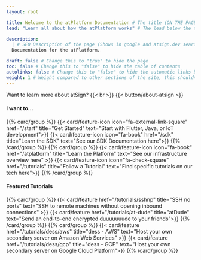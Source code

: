 ```yaml
---
layout: root

title: Welcome to the atPlatform Documentation # The title (ON THE PAGE)
lead: "Learn all about how the atPlatform works" # The lead below the title (ON THE PAGE)

description:
  | # SEO Description of the page (Shows in google and atsign.dev search)
  Documentation for the atPlatform.

draft: false # Change this to "true" to hide the page
toc: false # Change this to "false" to hide the table of contents
autolinks: false # Change this to "false" to hide the automatic links below your content
weight: 1 # Weight compared to other sections of the site, this shouldn't affect anything on the facade
---
```


Want to learn more about atSign?
{{< br >}}
{{< button/about-atsign >}}

#### I want to...

{{% card/group %}}
{{< card/feature-icon icon="fa-external-link-square" href="/start" title="Get Started" text="Start with Flutter, Java, or IoT development">}}
{{< card/feature-icon icon="fa-book" href="/sdk" title="Learn the SDK" text="See our SDK Documentation here">}}
{{% /card/group %}}
{{% card/group %}}
{{< card/feature-icon icon="fa-book" href="/atplatform" title="Learn the Platform" text="See our infrastructure overview here" >}}
{{< card/feature-icon icon="fa-check-square" href="/tutorials" title="Follow a Tutorial" text="Find specific tutorials on our tech here">}}
{{% /card/group %}}

#### Featured Tutorials

{{% card/group %}}
{{< card/feature href="/tutorials/sshnp" title="SSH no ports" text="SSH to remote machines without opening inbound connections" >}}
{{< card/feature href="/tutorials/at-dude" title="atDude" text="Send an end-to-end encrypted duuuuuuude to your friends">}}
{{% /card/group %}}
{{% card/group %}}
{{< card/feature href="/tutorials/dess/aws" title="dess - AWS" text="Host your own secondary server on Amazon Web Services" >}}
{{< card/feature href="/tutorials/dess/gcp" title="dess - GCP" text="Host your own secondary server on Google Cloud Platform">}}
{{% /card/group %}}
